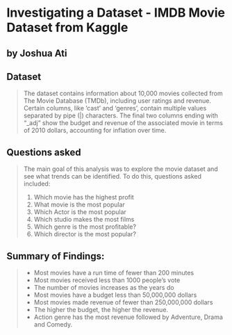 # Investigating a Dataset - IMDB Movie Dataset from Kaggle
## by Joshua Ati

## Dataset
>The dataset contains information about 10,000 movies collected from The Movie Database (TMDb), including user ratings and revenue.
Certain columns, like ‘cast’ and ‘genres’, contain multiple values  separated by pipe (|) characters.
The final two columns ending with “_adj” show the budget and revenue of the associated movie in terms of 2010 dollars, accounting for inflation over time.

## Questions asked
> The main goal of this analysis was to explore the movie dataset and see what trends can be identified. To do this, questions asked included:
> 1. Which movie has the highest profit
> 2. What movie is the most popular
> 3. Which Actor is the most popular
> 4. Which studio makes the most films
> 5. Which genre is the most profitable?
> 6. Which director is the most popular?


## Summary of Findings:
> - Most movies have a run time of fewer than 200 minutes
> - Most movies received less than 1000 people’s vote
> - The number of movies increases as the years do
> - Most movies have a budget less than 50,000,000 dollars
> - Most movies made revenue of fewer than 250,000,000 dollars
> - The higher the budget, the higher the revenue.
> - Action genre has the most revenue followed by Adventure, Drama and Comedy. 

